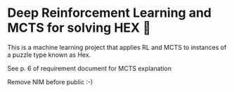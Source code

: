 # Deep Reinforcement Learning and MCTS for solving HEX 🤖

This is a machine learning project that applies RL and MCTS to instances of a puzzle type known as Hex.

See p. 6 of requirement document for MCTS explanation

Remove NIM before public :-)